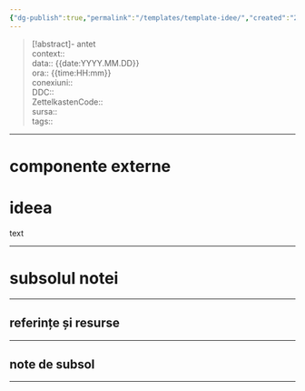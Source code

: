 ```yaml
---
{"dg-publish":true,"permalink":"/templates/template-idee/","created":"2024-12-28T15:39:27.244+02:00","updated":"2024-12-29T17:09:06.527+02:00"}
---
```


> [!abstract]- antet  
> context::  
> data:: {{date:YYYY.MM.DD}}  
> ora:: {{time:HH:mm}}  
> conexiuni::  
> DDC::  
> ZettelkastenCode::  
> sursa::  
> tags::  


---

# componente externe


# ideea

text


---
# subsolul notei
---
## referințe și resurse


---
## note de subsol
---


